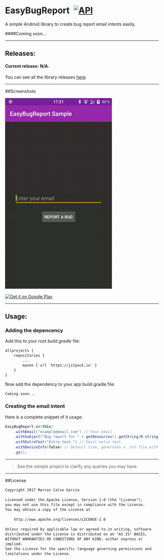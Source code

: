 # EasyBugReport  [![API](https://img.shields.io/badge/API-9%2B-blue.svg?style=flat)](https://android-arsenal.com/api?level=9)
A simple Android library to create bug report email intents easily.

####Coming soon...

---

## Releases:

#### Current release: N/A.

You can see all the library releases [here](https://github.com/marcoscgdev/EasyBugReport/releases).

---

##Screenshots

<img src="https://raw.githubusercontent.com/marcoscgdev/EasyBugReport/master/device-2017-03-12-172134.gif" width="350">

<a href='#'><img alt='Get it on Google Play' src='https://play.google.com/intl/en_us/badges/images/generic/en_badge_web_generic.png' height='90'/></a>

---

## Usage:

### Adding the depencency

Add this to your root *build.gradle* file:

```
allprojects {
    repositories {
        ...
        maven { url 'https://jitpack.io' }
    }
}
```

Now add the dependency to your app build.gradle file:

```
Coming soon...
```

### Creating the email intent

Here is a complete snippet of it usage:

```java
EasyBugReport.on(this)
    .withEmail("example@email.com") // Your email
    .withSubject("Bug report for " + getResources().getString(R.string.app_name)) // Email subject
    .withExtraText("Extra text.") // Email extra text
    .withDeviceInfo(false) // Default true, generates a .txt file with some user device info
    .go();
```

---
>See the *sample project* to clarify any queries you may have.

---

##License

```
Copyright 2017 Marcos Calvo García

Licensed under the Apache License, Version 2.0 (the "License");
you may not use this file except in compliance with the License.
You may obtain a copy of the License at

    http://www.apache.org/licenses/LICENSE-2.0

Unless required by applicable law or agreed to in writing, software
distributed under the License is distributed on an "AS IS" BASIS,
WITHOUT WARRANTIES OR CONDITIONS OF ANY KIND, either express or implied.
See the License for the specific language governing permissions and
limitations under the License.
```

